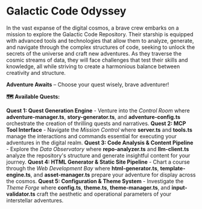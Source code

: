 # Galactic Code Odyssey

In the vast expanse of the digital cosmos, a brave crew embarks on a mission to explore the Galactic Code Repository. Their starship is equipped with advanced tools and technologies that allow them to analyze, generate, and navigate through the complex structures of code, seeking to unlock the secrets of the universe and craft new adventures. As they traverse the cosmic streams of data, they will face challenges that test their skills and knowledge, all while striving to create a harmonious balance between creativity and structure.

**Adventure Awaits** – Choose your quest wisely, brave adventurer!

**🗺️ Available Quests:**

**Quest 1: Quest Generation Engine** - Venture into the *Control Room* where **adventure-manager.ts**, **story-generator.ts**, and **adventure-config.ts** orchestrate the creation of thrilling quests and narratives.
**Quest 2: MCP Tool Interface** - Navigate the *Mission Control* where **server.ts** and **tools.ts** manage the interactions and commands essential for executing your adventures in the digital realm.
**Quest 3: Code Analysis & Content Pipeline** - Explore the *Data Observatory* where **repo-analyzer.ts** and **llm-client.ts** analyze the repository's structure and generate insightful content for your journey.
**Quest 4: HTML Generator & Static Site Pipeline** - Chart a course through the *Web Development Bay* where **html-generator.ts**, **template-engine.ts**, and **asset-manager.ts** prepare your adventure for display across the cosmos.
**Quest 5: Configuration & Theme System** - Investigate the *Theme Forge* where **config.ts**, **theme.ts**, **theme-manager.ts**, and **input-validator.ts** craft the aesthetic and operational parameters of your interstellar adventures.
